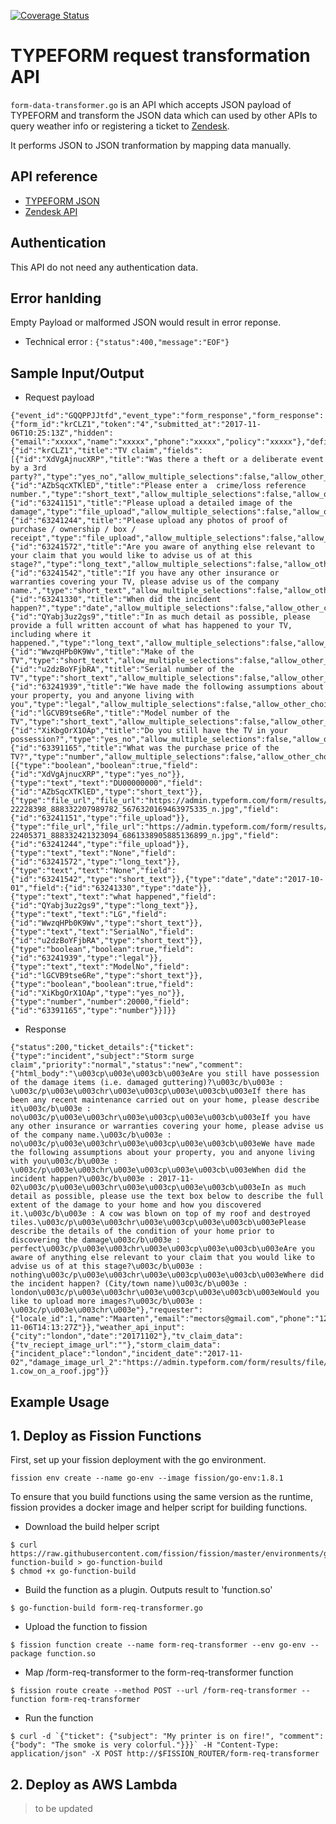 [![Coverage Status](https://coveralls.io/repos/github/OpenIndustryCloud/fission-go-form-req-transformer/badge.svg?branch=master)](https://coveralls.io/github/OpenIndustryCloud/fission-go-form-req-transformer?branch=master)

# TYPEFORM request transformation API

`form-data-transformer.go` is an API which accepts JSON payload of TYPEFORM and transform the JSON data which can used by other APIs to query weather info or registering a ticket to [Zendesk](https://www.zendesk.com/).


It performs JSON to JSON tranformation by mapping data manually.

## API reference

- [TYPEFORM JSON](https://developer.typeform.com/webhooks/example-response/)
- [Zendesk API](https://developer.zendesk.com/rest_api/docs/core/tickets)

## Authentication

This API do not need any authentication data. 


## Error hanlding

Empty Payload or malformed JSON would result in error reponse.

- Technical error : `{"status":400,"message":"EOF"}`


## Sample Input/Output

- Request payload

```
{"event_id":"GQQPPJJtfd","event_type":"form_response","form_response":{"form_id":"krCLZ1","token":"4","submitted_at":"2017-11-06T10:25:13Z","hidden":{"email":"xxxxx","name":"xxxxx","phone":"xxxxx","policy":"xxxxx"},"definition":{"id":"krCLZ1","title":"TV claim","fields":[{"id":"XdVgAjnucXRP","title":"Was there a theft or a deliberate event by a 3rd party?","type":"yes_no","allow_multiple_selections":false,"allow_other_choice":false},{"id":"AZbSqcXTKlED","title":"Please enter a  crime/loss reference number.","type":"short_text","allow_multiple_selections":false,"allow_other_choice":false},{"id":"63241151","title":"Please upload a detailed image of the damage","type":"file_upload","allow_multiple_selections":false,"allow_other_choice":false},{"id":"63241244","title":"Please upload any photos of proof of purchase / ownership / box / receipt","type":"file_upload","allow_multiple_selections":false,"allow_other_choice":false},{"id":"63241572","title":"Are you aware of anything else relevant to your claim that you would like to advise us of at this stage?","type":"long_text","allow_multiple_selections":false,"allow_other_choice":false},{"id":"63241542","title":"If you have any other insurance or warranties covering your TV, please advise us of the company name.","type":"short_text","allow_multiple_selections":false,"allow_other_choice":false},{"id":"63241330","title":"When did the incident happen?","type":"date","allow_multiple_selections":false,"allow_other_choice":false},{"id":"QYabj3uz2gs9","title":"In as much detail as possible, please provide a full written account of what has happened to your TV, including where it happened.","type":"long_text","allow_multiple_selections":false,"allow_other_choice":false},{"id":"WwzqHPb0K9Wv","title":"Make of the TV","type":"short_text","allow_multiple_selections":false,"allow_other_choice":false},{"id":"u2dzBoYFjbRA","title":"Serial number of the TV","type":"short_text","allow_multiple_selections":false,"allow_other_choice":false},{"id":"63241939","title":"We have made the following assumptions about your property, you and anyone living with you","type":"legal","allow_multiple_selections":false,"allow_other_choice":false},{"id":"lGCVB9tse6Re","title":"Model number of the TV","type":"short_text","allow_multiple_selections":false,"allow_other_choice":false},{"id":"XiKbgOrX1OAp","title":"Do you still have the TV in your possession?","type":"yes_no","allow_multiple_selections":false,"allow_other_choice":false},{"id":"63391165","title":"What was the purchase price of the TV?","type":"number","allow_multiple_selections":false,"allow_other_choice":false}]},"answers":[{"type":"boolean","boolean":true,"field":{"id":"XdVgAjnucXRP","type":"yes_no"}},{"type":"text","text":"DU00000000","field":{"id":"AZbSqcXTKlED","type":"short_text"}},{"type":"file_url","file_url":"https://admin.typeform.com/form/results/file/download/krCLZ1/63241151/97750857a9d3-22228398_888332207989782_5676320169463975335_n.jpg","field":{"id":"63241151","type":"file_upload"}},{"type":"file_url","file_url":"https://admin.typeform.com/form/results/file/download/krCLZ1/63241244/e6cc84865de7-22405371_888332421323094_6861338905885136899_n.jpg","field":{"id":"63241244","type":"file_upload"}},{"type":"text","text":"None","field":{"id":"63241572","type":"long_text"}},{"type":"text","text":"None","field":{"id":"63241542","type":"short_text"}},{"type":"date","date":"2017-10-01","field":{"id":"63241330","type":"date"}},{"type":"text","text":"what happened","field":{"id":"QYabj3uz2gs9","type":"long_text"}},{"type":"text","text":"LG","field":{"id":"WwzqHPb0K9Wv","type":"short_text"}},{"type":"text","text":"SerialNo","field":{"id":"u2dzBoYFjbRA","type":"short_text"}},{"type":"boolean","boolean":true,"field":{"id":"63241939","type":"legal"}},{"type":"text","text":"ModelNo","field":{"id":"lGCVB9tse6Re","type":"short_text"}},{"type":"boolean","boolean":true,"field":{"id":"XiKbgOrX1OAp","type":"yes_no"}},{"type":"number","number":20000,"field":{"id":"63391165","type":"number"}}]}}
```

- Response

```
{"status":200,"ticket_details":{"ticket":{"type":"incident","subject":"Storm surge claim","priority":"normal","status":"new","comment":{"html_body":"\u003cp\u003e\u003cb\u003eAre you still have possession of the damage items (i.e. damaged guttering)?\u003c/b\u003e : \u003c/p\u003e\u003chr\u003e\u003cp\u003e\u003cb\u003eIf there has been any recent maintenance carried out on your home, please describe it\u003c/b\u003e : no\u003c/p\u003e\u003chr\u003e\u003cp\u003e\u003cb\u003eIf you have any other insurance or warranties covering your home, please advise us of the company name.\u003c/b\u003e : no\u003c/p\u003e\u003chr\u003e\u003cp\u003e\u003cb\u003eWe have made the following assumptions about your property, you and anyone living with you\u003c/b\u003e : \u003c/p\u003e\u003chr\u003e\u003cp\u003e\u003cb\u003eWhen did the incident happen?\u003c/b\u003e : 2017-11-02\u003c/p\u003e\u003chr\u003e\u003cp\u003e\u003cb\u003eIn as much detail as possible, please use the text box below to describe the full extent of the damage to your home and how you discovered it.\u003c/b\u003e : A cow was blown on top of my roof and destroyed tiles.\u003c/p\u003e\u003chr\u003e\u003cp\u003e\u003cb\u003ePlease describe the details of the condition of your home prior to discovering the damage\u003c/b\u003e : perfect\u003c/p\u003e\u003chr\u003e\u003cp\u003e\u003cb\u003eAre you aware of anything else relevant to your claim that you would like to advise us of at this stage?\u003c/b\u003e : nothing\u003c/p\u003e\u003chr\u003e\u003cp\u003e\u003cb\u003eWhere did the incident happen? (City/town name)\u003c/b\u003e : london\u003c/p\u003e\u003chr\u003e\u003cp\u003e\u003cb\u003eWould you like to upload more images?\u003c/b\u003e : \u003c/p\u003e\u003chr\u003e"},"requester":{"locale_id":1,"name":"Maarten","email":"mectors@gmail.com","phone":"12345678","policy_number":"12345678"},"ticket_form_id":0,"event_id":"SChin7eteE","token":"6","submitted_at":"2017-11-06T14:13:27Z"}},"weather_api_input":{"city":"london","date":"20171102"},"tv_claim_data":{"tv_reciept_image_url":""},"storm_claim_data":{"incident_place":"london","incident_date":"2017-11-02","damage_image_url_2":"https://admin.typeform.com/form/results/file/download/H8mm3s/j79cNctIvogK/aaee97a02b39-1.cow_on_a_roof.jpg"}}
```


## Example Usage

## 1.  Deploy as Fission Functions

First, set up your fission deployment with the go environment.

```
fission env create --name go-env --image fission/go-env:1.8.1
```

To ensure that you build functions using the same version as the
runtime, fission provides a docker image and helper script for
building functions.



- Download the build helper script

```
$ curl https://raw.githubusercontent.com/fission/fission/master/environments/go/builder/go-function-build > go-function-build
$ chmod +x go-function-build
```

- Build the function as a plugin. Outputs result to 'function.so'

`$ go-function-build form-req-transformer.go`

- Upload the function to fission

`$ fission function create --name form-req-transformer --env go-env --package function.so`

- Map /form-req-transformer to the form-req-transformer function

`$ fission route create --method POST --url /form-req-transformer --function form-req-transformer`

- Run the function

```$ curl -d `{"ticket": {"subject": "My printer is on fire!", "comment": {"body": "The smoke is very colorful."}}}` -H "Content-Type: application/json" -X POST http://$FISSION_ROUTER/form-req-transformer```

## 2. Deploy as AWS Lambda

> to be updated